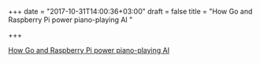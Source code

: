 +++
date = "2017-10-31T14:00:36+03:00"
draft = false
title = "How Go and Raspberry Pi power piano-playing AI  "

+++

<p><a href="https://opensource.com/article/17/10/making-raspberry-pi-powered-ai-play-piano">How Go and Raspberry Pi power piano-playing AI  </a></p>
